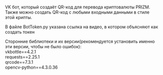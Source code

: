 VK бот, который создаёт QR-код для перевода криптовалюты PRIZM. Также можно создать QR-код с любыми входными данными в стиле этой крипты.  
  
В файле BotToken.py указана ссылка на видео, в котором объясняют как создать токен  
  
Сторонние библиотеки и их версии(рекомендуется установить именно эти версии, чтобы не было ошибок):  
vkbottle==4.2.1  
requests==2.25.1  
qrcode==7.3.1  
opencv-python==4.3.0.36
